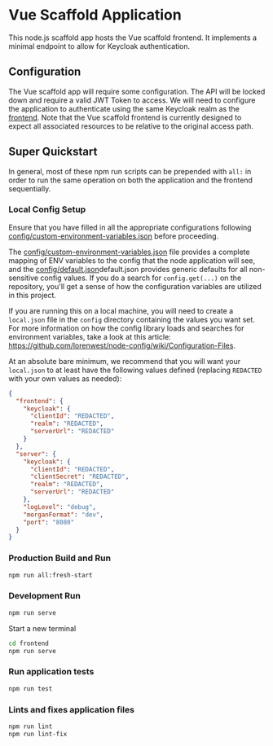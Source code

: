# Vue Scaffold Application

This node.js scaffold app hosts the Vue scaffold frontend. It implements a minimal endpoint to allow for Keycloak authentication.

## Configuration

The Vue scaffold app will require some configuration. The API will be locked down and require a valid JWT Token to access. We will need to configure the application to authenticate using the same Keycloak realm as the [frontend](frontend). Note that the Vue scaffold frontend is currently designed to expect all associated resources to be relative to the original access path.

## Super Quickstart

In general, most of these npm run scripts can be prepended with `all:` in order to run the same operation on both the application and the frontend sequentially.

### Local Config Setup

Ensure that you have filled in all the appropriate configurations following [config/custom-environment-variables.json](config/custom-environment-variables.json) before proceeding.

The [config/custom-environment-variables.json](config/custom-environment-variables.json) file provides a complete mapping of ENV variables to the config that the node application will see, and the [config/default.json](config/default.json)default.json provides generic defaults for all non-sensitive config values. If you do a search for `config.get(...)` on the repository, you'll get a sense of how the configuration variables are utilized in this project.

If you are running this on a local machine, you will need to create a `local.json` file in the `config` directory containing the values you want set. For more information on how the config library loads and searches for environment variables, take a look at this article: <https://github.com/lorenwest/node-config/wiki/Configuration-Files>.

At an absolute bare minimum, we recommend that you will want your `local.json` to at least have the following values defined (replacing `REDACTED` with your own values as needed):

``` json
{
  "frontend": {
    "keycloak": {
      "clientId": "REDACTED",
      "realm": "REDACTED",
      "serverUrl": "REDACTED"
    }
  },
  "server": {
    "keycloak": {
      "clientId": "REDACTED",
      "clientSecret": "REDACTED",
      "realm": "REDACTED",
      "serverUrl": "REDACTED"
    },
    "logLevel": "debug",
    "morganFormat": "dev",
    "port": "8080"
  }
}
```

### Production Build and Run

``` sh
npm run all:fresh-start
```

### Development Run

``` sh
npm run serve
```

Start a new terminal

``` sh
cd frontend
npm run serve
```

### Run application tests

``` sh
npm run test
```

### Lints and fixes application files

``` sh
npm run lint
npm run lint-fix
```

